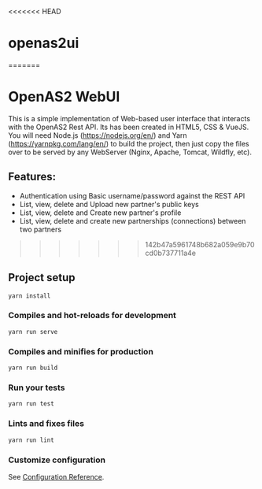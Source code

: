 <<<<<<< HEAD
# openas2ui
=======
# OpenAS2 WebUI
This is a simple implementation of Web-based user interface that interacts with the OpenAS2 Rest API. Its has been created in  HTML5, CSS & VueJS.  You will need Node.js (https://nodejs.org/en/) and Yarn (https://yarnpkg.com/lang/en/) to build the project, then just copy the files over to be served by any WebServer (Nginx, Apache, Tomcat, Wildfly, etc).

## Features:
  - Authentication using Basic username/password against the REST API
  - List, view, delete and Upload new partner's public keys
  - List, view, delete and Create new partner's profile
  - List, view, delete and create new partnerships (connections) between two partners
>>>>>>> 142b47a5961748b682a059e9b70cd0b737711a4e

## Project setup
```
yarn install
```

### Compiles and hot-reloads for development
```
yarn run serve
```

### Compiles and minifies for production
```
yarn run build
```

### Run your tests
```
yarn run test
```

### Lints and fixes files
```
yarn run lint
```

### Customize configuration
See [Configuration Reference](https://cli.vuejs.org/config/).
